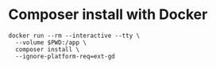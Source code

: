 
# Composer install with Docker
```
docker run --rm --interactive --tty \
  --volume $PWD:/app \
  composer install \
  --ignore-platform-req=ext-gd
```
